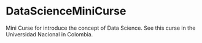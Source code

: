 # DataScienceMiniCurse
Mini Curse for introduce the concept of Data Science. See this curse in the Universidad Nacional in Colombia.
